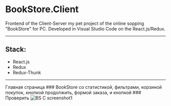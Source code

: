 # BookStore.Client
Frontend of the Client-Server my pet project of the online sopping "BookStore" for PC. Developed in Visual Studio Code on the React.js/Redux.
_________
## Stack:
* React.js
* Redux
* Redux-Thunk
_____________________

Главная страница  ### BookStore со статистикой, фильтрами, корзиной покупок, кнопкой продолжить, формой заказа, и кнопкой  ### Проверить
![BS C screenshot1](https://github.com/AlexandrGoldin/BookStore.Client/assets/50864552/388cf19b-5acd-4a0e-80a7-bf0e3800da78)

